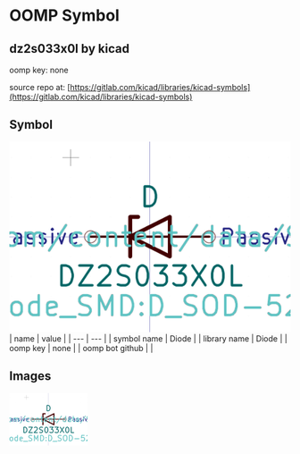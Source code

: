 # OOMP Symbol  
## dz2s033x0l  by kicad  
  
oomp key: none  
  
source repo at: [https://gitlab.com/kicad/libraries/kicad-symbols](https://gitlab.com/kicad/libraries/kicad-symbols)  
## Symbol  
  
[![working.png](working_600.png)](working.png)  
| name | value | 
| --- | --- | 
| symbol name | Diode | 
| library name | Diode | 
| oomp key | none | 
| oomp bot github |  | 
## Images  
  
[![working.png](working_140.png)](working.png)  
